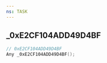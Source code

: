 ```yaml
---
ns: TASK
---
```

## _0xE2CF104ADD49D4BF

```c
// 0xE2CF104ADD49D4BF
Any _0xE2CF104ADD49D4BF();
```

